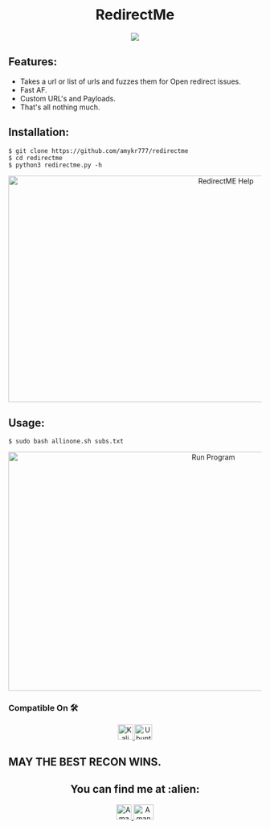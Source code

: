 <h1 align="center">RedirectMe</h1>
<div align="center">
<img src="https://forthebadge.com/images/badges/made-with-python.svg" >
</div>

## Features:

- Takes a url or list of urls and fuzzes them for Open redirect issues.
- Fast AF.
- Custom URL's and Payloads. 
- That's all nothing much.

## Installation:

```
$ git clone https://github.com/amykr777/redirectme
$ cd redirectme
$ python3 redirectme.py -h
```
<p align="center">
  <img src="https://1.bp.blogspot.com/-8h7onkl2qKo/X4VH7kfl9rI/AAAAAAAADWc/2aIdgGkQjusEmueYolyF_-SF8SllfYnpgCLcBGAsYHQ/s1350/asset-help.png" alt="RedirectME Help" height="450" width="850">
  </p>


## Usage:
```
$ sudo bash allinone.sh subs.txt
```
<p align="center">
  <img src="https://1.bp.blogspot.com/-xqpWJ4RAnGo/X4VJTY_B2WI/AAAAAAAADWo/lQ6BKvQL2RUmIGj4oH7adxeX53vQAB_nQCLcBGAsYHQ/s1350/asset-run.png" alt="Run Program" height="475" width="800">
  </p>


### Compatible On 🛠️
<p align="center">

  <a href="http://www.kali.org/downloads/">
    <img src="https://toppng.com/public/uploads/preview/kali-linux-logo-11562915225uyursxhbp6.png" alt="Kali Linux Official Download Page" height="30" width="30">
  </a>

  <a href="https://ubuntu.com/download/desktop">
    <img src="https://1000logos.net/wp-content/uploads/2017/06/Ubuntu-Logo.png" alt="Ubuntu Official Download Page" height="30" width="35">
  </a>
</p>

## MAY THE BEST RECON WINS.
<h2 align="center">You can find me at :alien:</h2>

<p align="center">

  <a href="https://www.linkedin.com/in/aman-kumar777/">
    <img src="https://www.vectorlogo.zone/logos/linkedin/linkedin-icon.svg" alt="Aman Kumar's LinkedIn Profile" height="30" width="30">
  </a>

  <a href="https://bugcrowd.com/Aman_kumar777">
    <img src="https://www.bugcrowd.com/wp-content/uploads/2019/06/Press-Kit-Transparent-Hex-B.png" alt="Aman Kumar's Bugcrowd Profile" height="30" width="40">
  </a>
</p>
